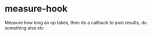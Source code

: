 # measure-hook
Measure how long an op takes, then do a callback to post results, do something else etc
